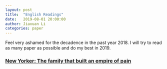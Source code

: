 ```yaml
---
layout: post
title:  "English Readings"
date:   2019-08-01 20:00:00
author: Jiaxuan Li
categories: paper
---
```

Feel very ashamed for the decadence in the past year 2018. I will try to read as many paper as possible and do my best in 2019.

### [New Yorker: The family that built an empire of pain](https://www.newyorker.com/magazine/2017/10/30/the-family-that-built-an-empire-of-pain?source=EDT_NYR_EDIT_NEWSLETTER_0_imagenewsletter_Daily_ZZ&utm_campaign=aud-dev&utm_source=nl&utm_brand=tny&utm_mailing=TNY_Daily_082819&utm_medium=email&bxid=5d65da0920122e62d838f975&cndid=&esrc=&mbid=&utm_term=TNY_Daily)